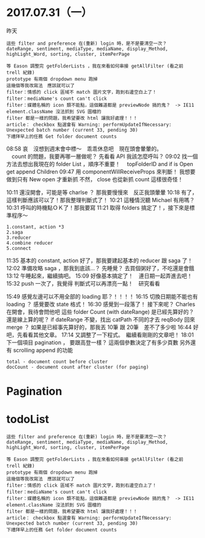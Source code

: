 # 2017.07.31（一）

昨天

```
這些 filter and preference 在(重新) login 時，是不是要清空一次？
dateRange, sentiment, mediaType, mediaName, display_Method, highLight_Word, sorting, cluster, itemPerPage

等 Eason 調整完 getFolderLists ，我在來看如何串接 getAllFilter (看之前 trell 紀錄)
prototype 有兩個 dropdown menu 跑掉
這幾個等我改寫法　應該就可以了
filter：情感的 click 區域不 match 圖片文字，跑到右邊空白上了！
filter：mediaName's count can't click
filter：媒體名稱的 icon 類不能點，這個難道都是 previewNode 搞的鬼？　-> IE11 element.className 沒法抓到 SVG 圖檔的
filter 都是一樣的問題，我希望要改 html 讓我好處理！！！
article： checkbox 點選會有 Warning: performUpdateIfNecessary: Unexpected batch number (current 33, pending 30)
下禮拜早上的任務 Get folder document counts
```

08:58 哀　沒想到週末會中標～　乖乖休息吧　現在頭會暈暈的。  
　count 的問題，我要再哪一層做呢？ 先看看 API 我該怎麼呼叫？
09:02 找一個方法去想出我現在的 folder List ，順序不重要！
　topFolderID and if is Open get append Children
09:47 用 componentWillReceiveProps 來判斷！ 我想要做到只有 New open 才重新抓
      不然， close 也從新抓 count 這樣很奇怪！

10:11 還沒開會，可能是等 charlse ？ 那我要慢慢來　反正我頭暈暈
10:18 有了，這樣判斷應該可以了！那我整理判斷式了！
10:21 這種情況聽 Michael 有用嗎？
10:31 呼叫的時機點ＯＫ了！那我要寫
11:21 取得 folders 搞定了！，接下來是標準程序～

```
1.constant, action *3
2.saga
3.reducer
4.combine reducer
5.connect
```

11:35 基本的 constant, action 好了，那我要建起基本的 reducer 跟 saga 了！
12:02 準備攻略 saga ，那我到底該...？ 先睡覺？ 去買個粥好了，不吃還是會餓
13:12 午睡起來，繼續搞吧。
15:09 好像基本搞定了！　連日期一起弄進去吧！
15:32 push 一次了，我覺得 判斷式可以再漂亮一點！　研究看看

15:49 感覺左邊可以不用全部的 loading 耶？！！！！
16:15 切換日期能不能也有 loading ？ 感覺要改 state 格式！
16:30 感覺到一段落了！ 接下來呢？ Charles 在開會，我待會問他吧
這些 folder Count (with dateRange) 是已經先算好的？　還是線上算的呢？
if dateRange 不變，找出 catPath 不同的才去 reqBody
回來 merge ？
如果是已經事先算好的，那我丟 10筆 跟 20筆　差不了多少啦
16:44 好吧，先看看其他文章。
17:14 又調整了一下程式。　繼續看剛剛的文章吧！
18:01 下一個項目 pagination ， 要跟高登一樣？
這兩個參數決定了有多少頁數 
另外還有 scrolling append 的功能
```
total - document count before cluster
docCount - document count after cluster (for paging)
```

# Pagination
# todoList
```
這些 filter and preference 在(重新) login 時，是不是要清空一次？
dateRange, sentiment, mediaType, mediaName, display_Method, highLight_Word, sorting, cluster, itemPerPage

等 Eason 調整完 getFolderLists ，我在來看如何串接 getAllFilter (看之前 trell 紀錄)
prototype 有兩個 dropdown menu 跑掉
這幾個等我改寫法　應該就可以了
filter：情感的 click 區域不 match 圖片文字，跑到右邊空白上了！
filter：mediaName's count can't click
filter：媒體名稱的 icon 類不能點，這個難道都是 previewNode 搞的鬼？　-> IE11 element.className 沒法抓到 SVG 圖檔的
filter 都是一樣的問題，我希望要改 html 讓我好處理！！！
article： checkbox 點選會有 Warning: performUpdateIfNecessary: Unexpected batch number (current 33, pending 30)
下禮拜早上的任務 Get folder document counts
```
